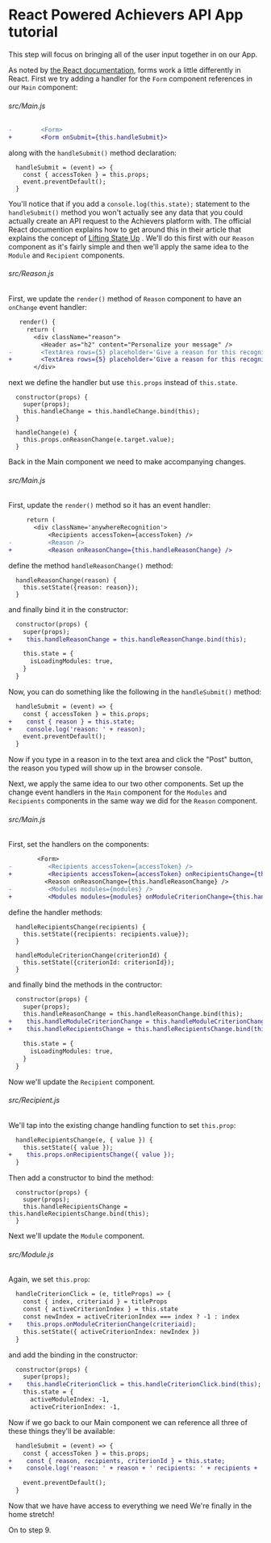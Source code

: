 # React Powered Achievers API App tutorial

This step will focus on bringing all of the user input together in on our App. 

As noted by [the React documentation](https://reactjs.org/docs/forms.html), forms work a little differently in React. First we try adding a handler for the `Form` component references in our `Main` component:

###### src/Main.js

```diff
-        <Form>
+        <Form onSubmit={this.handleSubmit}>
```

along with the `handleSubmit()` method declaration:

```
  handleSubmit = (event) => {
    const { accessToken } = this.props;
    event.preventDefault();
  }
```

You'll notice that if you add a `console.log(this.state);` statement to the `handleSubmit()` method you won't actually see any data that you could actually create an API request to the Achievers platform with. The official React documention explains how to get around this in their article that explains the concept of [Lifting State Up](https://reactjs.org/docs/lifting-state-up.html) . We'll do this first with our `Reason` component as it's fairly simple and then we'll apply the same idea to the `Module` and `Recipient` components.

###### src/Reason.js

First, we update the `render()` method of `Reason` component to have an `onChange` event handler:

```diff
   render() {
     return (
       <div className="reason">
         <Header as="h2" content="Personalize your message" />
-        <TextArea rows={5} placeholder='Give a reason for this recognition' />
+        <TextArea rows={5} placeholder='Give a reason for this recognition' onChange={this.handleChange} />
       </div>
```

next we define the handler but use `this.props` instead of `this.state`.

```
  constructor(props) {
    super(props);
    this.handleChange = this.handleChange.bind(this);
  }

  handleChange(e) {
    this.props.onReasonChange(e.target.value);
  }
```

Back in the Main component we need to make accompanying changes.

###### src/Main.js

First, update the `render()` method so it has an event handler:

```diff
     return (
       <div className='anywhereRecognition'>
           <Recipients accessToken={accessToken} />
-          <Reason />
+          <Reason onReasonChange={this.handleReasonChange} />
```

define the method `handleReasonChange()` method:

```
  handleReasonChange(reason) {
    this.setState({reason: reason});
  }
```

and finally bind it in the constructor:

```diff
  constructor(props) {
    super(props);
+    this.handleReasonChange = this.handleReasonChange.bind(this);

    this.state = {
      isLoadingModules: true,
    }
  }
```

Now, you can do something like the following in the `handleSubmit()` method:

```diff
  handleSubmit = (event) => {
    const { accessToken } = this.props;
+    const { reason } = this.state;
+    console.log('reason: ' + reason);
    event.preventDefault();
  }
```  

Now if you type in a reason in to the text area and click the "Post" button, the reason you typed will show up in the browser console. 

Next, we apply the same idea to our two other components. Set up the change event handlers in the `Main` component for the `Modules` and `Recipients` components in the same way we did for the `Reason` component.

###### src/Main.js

First, set the handlers on the components:

```diff
        <Form>
-          <Recipients accessToken={accessToken} />
+          <Recipients accessToken={accessToken} onRecipientsChange={this.handleRecipientsChange} />
          <Reason onReasonChange={this.handleReasonChange} />
-          <Modules modules={modules} />
+          <Modules modules={modules} onModuleCriterionChange={this.handleModuleCriterionChange} />
```


define the handler methods:

```
  handleRecipientsChange(recipients) {
    this.setState({recipients: recipients.value});
  }

  handleModuleCriterionChange(criterionId) {
    this.setState({criterionId: criterionId});
  }
```

and finally bind the methods in the contructor:

```diff
  constructor(props) {
    super(props);
    this.handleReasonChange = this.handleReasonChange.bind(this);
+    this.handleModuleCriterionChange = this.handleModuleCriterionChange.bind(this);
+    this.handleRecipientsChange = this.handleRecipientsChange.bind(this);

    this.state = {
      isLoadingModules: true,
    }
  }
```

Now we'll update the `Recipient` component.

###### src/Recipient.js

We'll tap into the existing change handling function to set `this.prop`:

```diff
  handleRecipientsChange(e, { value }) {
    this.setState({ value });
+    this.props.onRecipientsChange({ value });  
  }
```

Then add a constructor to bind the method:

```
  constructor(props) {
    super(props);
    this.handleRecipientsChange = this.handleRecipientsChange.bind(this);
  }

```

Next we'll update the `Module` component.

###### src/Module.js

Again, we set `this.prop`:

```diff
  handleCriterionClick = (e, titleProps) => {
    const { index, criteriaid } = titleProps
    const { activeCriterionIndex } = this.state
    const newIndex = activeCriterionIndex === index ? -1 : index
+    this.props.onModuleCriterionChange(criteriaid);
    this.setState({ activeCriterionIndex: newIndex })
  }
```

and add the binding in the constructor:

```diff
  constructor(props) {
    super(props);
+    this.handleCriterionClick = this.handleCriterionClick.bind(this);
    this.state = {
      activeModuleIndex: -1,
      activeCriterionIndex: -1,
```


Now if we go back to our Main component we can reference all three of these things they'll  be available:

```diff
  handleSubmit = (event) => {
    const { accessToken } = this.props;
+    const { reason, recipients, criterionId } = this.state;
+    console.log('reason: ' + reason + ' recipients: ' + recipients + ' criterionId: ' + criterionId);

    event.preventDefault();
  }
```

Now that we have have access to everything we need We're finally in the home stretch!

On to step 9.
